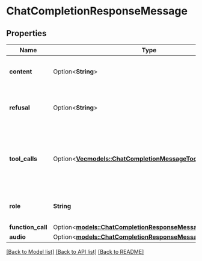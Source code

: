 # ChatCompletionResponseMessage

## Properties

Name | Type | Description | Notes
------------ | ------------- | ------------- | -------------
**content** | Option<**String**> | The contents of the message. | 
**refusal** | Option<**String**> | The refusal message generated by the model. | 
**tool_calls** | Option<[**Vec<models::ChatCompletionMessageToolCall>**](ChatCompletionMessageToolCall.md)> | The tool calls generated by the model, such as function calls. | [optional]
**role** | **String** | The role of the author of this message. | 
**function_call** | Option<[**models::ChatCompletionResponseMessageFunctionCall**](ChatCompletionResponseMessage_function_call.md)> |  | [optional]
**audio** | Option<[**models::ChatCompletionResponseMessageAudio**](ChatCompletionResponseMessage_audio.md)> |  | [optional]

[[Back to Model list]](../README.md#documentation-for-models) [[Back to API list]](../README.md#documentation-for-api-endpoints) [[Back to README]](../README.md)


